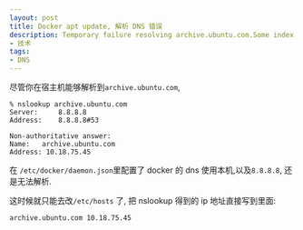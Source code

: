 ```yaml
---
layout: post
title: Docker apt update, 解析 DNS 错误
description: Temporary failure resolving archive.ubuntu.com.Some index files failed to download. They have been ignored, or old ones used instead.categories:
- 技术
tags:
- DNS
---
```


尽管你在宿主机能够解析到`archive.ubuntu.com`, 

```
% nslookup archive.ubuntu.com
Server:		8.8.8.8
Address:	8.8.8.8#53

Non-authoritative answer:
Name:	archive.ubuntu.com
Address: 10.18.75.45
```

在 `/etc/docker/daemon.json`里配置了 docker 的 dns 使用本机,以及`8.8.8.8`, 还是无法解析.

这时候就只能去改`/etc/hosts` 了, 把 nslookup 得到的 ip 地址直接写到里面:

```
archive.ubuntu.com 10.18.75.45
```
